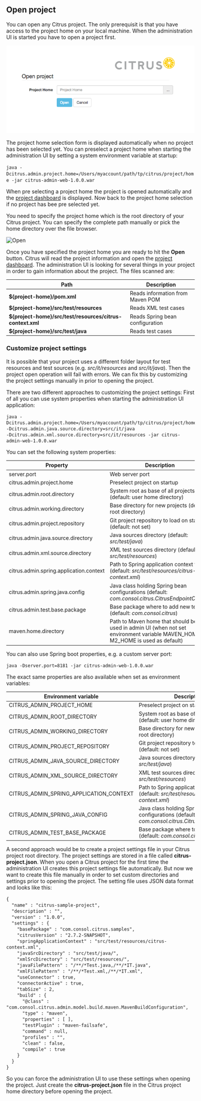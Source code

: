 ## Open project

You can open any Citrus project. The only prerequisit is that you have access to the project home on your local machine. When the administration UI is
started you have to open a project first.

![Open](screenshots/project-open.png)

The project home selection form is displayed automatically when no project has been selected yet. You can preselect a project home when starting the administration UI
by setting a system environment variable at startup:

```java -Dcitrus.admin.project.home=/Users/myaccount/path/tp/citrus/project/home -jar citrus-admin-web-1.0.0.war```

When pre selecting a project home the project is opened automatically and the [project dashboard](project-dashboard.md) is displayed. Now back to the project home selection if no project has bee pre selected yet.

You need to specify the project home which is the root directory of your Citrus project. You can specify the complete path manually or pick the home directory over the file browser.

![Open](screenshots/project-home.png)

Once you have specified the project home you are ready to hit the **Open** button. Citrus will read the project information and open the [project dashboard](project-dashboard.md). The administration UI is looking
for several things in your project in order to gain information about the project. The files scanned are:

| Path                    | Description                           |
| ----------------------- | ------------------------------------- |
| **${project-home}/pom.xml** | Reads information from Maven POM  |
| **${project-home}/src/test/resources** | Reads XML test cases   |
| **${project-home}/src/test/resources/citrus-context.xml** | Reads Spring bean configuration |
| **${project-home}/src/test/java** | Reads test cases |

### Customize project settings

It is possible that your project uses a different folder layout for test resources and test sources (e.g. *src/it/resources* and *src/it/java*). Then the project open operation will fail with errors. We can fix this by customizing the project settings
manually in prior to opening the project. 

There are two different approaches to customizing the project settings: First of all you can use system properties when starting the administration UI application:

```
java -Dcitrus.admin.project.home=/Users/myaccount/path/tp/citrus/project/home -Dcitrus.admin.java.source.directory=src/it/java 
-Dcitrus.admin.xml.source.directory=src/it/resources -jar citrus-admin-web-1.0.0.war
```

You can set the following system properties:

| Property                   | Description                           |
| -------------------------- | ------------------------------------- |
| server.port                | Web server port                       |
| citrus.admin.project.home               | Preselect project on startup          |
| citrus.admin.root.directory             | System root as base of all projects (default: user home directory) |
| citrus.admin.working.directory          | Base directory for new projects (default: root directory) |
| citrus.admin.project.repository         | Git project repository to load on startup (default: not set) |
| citrus.admin.java.source.directory      | Java sources directory (default: *src/test/java*)         |
| citrus.admin.xml.source.directory       | XML test sources directory (default: *src/test/resources*) |
| citrus.admin.spring.application.context | Path to Spring application context file (default: *src/test/resources/citrus-context.xml*) |
| citrus.admin.spring.java.config | Java class holding Spring bean configurations (default: *com.consol.citrus.CitrusEndpointConfig*) |
| citrus.admin.test.base.package | Base package where to add new tests (default: *com.consol.citrus*) |
| maven.home.directory       | Path to Maven home that should be used in admin UI (when not set environment variable MAVEN_HOME or M2_HOME is used as default) |

You can also use Spring boot properties, e.g. a custom server port:

```
java -Dserver.port=8181 -jar citrus-admin-web-1.0.0.war
```

The exact same properties are also available when set as environment variables:

| Environment variable                   | Description                           |
| -------------------------- | ------------------------------------- |
| CITRUS_ADMIN_PROJECT_HOME               | Preselect project on startup          |
| CITRUS_ADMIN_ROOT_DIRECTORY             | System root as base of all projects (default: user home directory) |
| CITRUS_ADMIN_WORKING_DIRECTORY          | Base directory for new projects (default: root directory) |
| CITRUS_ADMIN_PROJECT_REPOSITORY         | Git project repository to load on startup (default: not set) |
| CITRUS_ADMIN_JAVA_SOURCE_DIRECTORY      | Java sources directory (default: *src/test/java*)         |
| CITRUS_ADMIN_XML_SOURCE_DIRECTORY       | XML test sources directory (default: *src/test/resources*) |
| CITRUS_ADMIN_SPRING_APPLICATION_CONTEXT | Path to Spring application context file (default: *src/test/resources/citrus-context.xml*) |
| CITRUS_ADMIN_SPRING_JAVA_CONFIG | Java class holding Spring bean configurations (default: *com.consol.citrus.CitrusEndpointConfig*) |
| CITRUS_ADMIN_TEST_BASE_PACKAGE | Base package where to add new tests (default: *com.consol.citrus*) |


A second approach would be to create a project settings file in your Citrus project root directory. The project settings are stored in a file called **citrus-project.json**. When you open a Citrus project for the first time the administration UI creates this project settings file
automatically. But now we want to create this file manually in order to set custom directories and settings prior to opening the project. The setting file uses JSON data format and looks like this:
 
```
{
  "name" : "citrus-sample-project",
  "description" : "",
  "version" : "1.0.0",
  "settings" : {
    "basePackage" : "com.consol.citrus.samples",
    "citrusVersion" : "2.7.2-SNAPSHOT",
    "springApplicationContext" : "src/test/resources/citrus-context.xml",
    "javaSrcDirectory" : "src/test/java/",
    "xmlSrcDirectory" : "src/test/resources/",
    "javaFilePattern" : "/**/*Test.java,/**/*IT.java",
    "xmlFilePattern" : "/**/*Test.xml,/**/*IT.xml",
    "useConnector" : true,
    "connectorActive" : true,
    "tabSize" : 2,
    "build" : {
      "@class" : "com.consol.citrus.admin.model.build.maven.MavenBuildConfiguration",
      "type" : "maven",
      "properties" : [ ],
      "testPlugin" : "maven-failsafe",
      "command" : null,
      "profiles" : "",
      "clean" : false,
      "compile" : true
    }
  }
}
```

So you can force the administration UI to use these settings when opening the project. Just create the **citrus-project.json** file in the Citrus project home directory before opening the project. 
